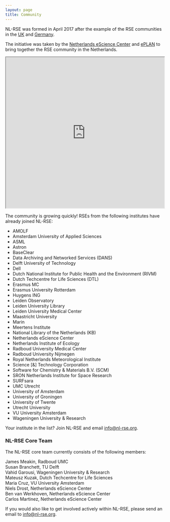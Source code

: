 ```yaml
---
layout: page
title: Community
---
```


NL-RSE was formed in April 2017 after the example of the RSE communities in the [UK](http://rse.ac.uk) and [Germany](http://www.de-rse.org/en/). 

The initiative was taken by the [Netherlands eScience Center](http://www.esciencecenter.nl)
and [ePLAN](https://escience-platform.nl/) to bring together the RSE community in the Netherlands.

<iframe src="https://www.google.com/maps/d/u/0/embed?mid=1aUxqqQcyzor_syAkXlB7Yyw8F2eKx6U3" width="100%" height="480"></iframe>

The community is growing quickly! RSEs from the following institutes have already joined NL-RSE:

- AMOLF
- Amsterdam University of Applied Sciences
- ASML
- Astron
- BaseClear
- Data Archiving and Networked Services (DANS)
- Delft University of Technology
- Dell
- Dutch National Institute for Public Health and the Environment (RIVM)
- Dutch Techcentre for Life Sciences (DTL)
- Erasmus MC
- Erasmus University Rotterdam
- Huygens ING
- Leiden Observatory
- Leiden University Library
- Leiden University Medical Center
- Maastricht University
- Marin
- Meertens Institute
- National Library of the Netherlands (KB)
- Netherlands eScience Center
- Netherlands Institute of Ecology
- Radboud University Medical Center
- Radboud University Nijmegen
- Royal Netherlands Meteorological Institute
- Science [&] Technology Corporation
- Software for Chemistry & Materials B.V. (SCM)
- SRON Netherlands Institute for Space Research
- SURFsara
- UMC Utrecht
- University of Amsterdam
- University of Groningen
- University of Twente
- Utrecht University
- VU University Amsterdam
- Wageningen University & Research

Your institute in the list? Join NL-RSE and email info@nl-rse.org.

### NL-RSE Core Team

The NL-RSE core team currently consists of the following members:

James Meakin, Radboud UMC  
Susan Branchett, TU Delft  
Vahid Garousi, Wageningen University & Research  
Mateusz Kuzak, Dutch Techcentre for Life Sciences  
Maria Cruz, VU University Amsterdam  
Niels Drost, Netherlands eScience Center  
Ben van Werkhoven, Netherlands eScience Center  
Carlos Martinez, Netherlands eScience Center

If you would also like to get involved actively within NL-RSE, please send an email to info@nl-rse.org.




